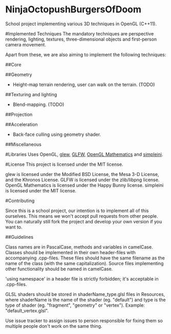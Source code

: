 NinjaOctopushBurgersOfDoom
==========================

School project implementing various 3D techniques in OpenGL (C++11).

#Implemented Techniques
The mandatory techniques are perspective rendering, lighting, textures, three-dimensional objects and first-person camera movement.

Apart from these, we are also aiming to implement the following techniques:

##Core

##Geometry
* Height-map terrain rendering, user can walk on the terrain. (TODO)

##Texturing and lighting
* Blend-mapping. (TODO)

##Projection

##Acceleration
* Back-face culling using geometry shader.

##Miscellaneous

#Libraries
Uses OpenGL, [glew](http://glew.sourceforge.net/), [GLFW](http://www.glfw.org/), [OpenGL Mathematics](http://glm.g-truc.net/0.9.6/index.html) and [simpleini](https://github.com/brofield/simpleini).

#License
This project is licensed under the MIT license.

glew is licensed under the Modified BSD License, the Mesa 3-D License, and the Khronos License. GLFW is licensed under the zlib/libpng license. OpenGL Mathematics is licensed under the Happy Bunny license. simpleini is licensed under the MIT license.

#Contributing

Since this is a school project, our intention is to implement all of this ourselves. This means we won't accept pull requests from other people. You can naturally still fork the project and develop your own version if you want to.

##Guidelines

Class names are in PascalCase, methods and variables in camelCase. Classes should be implemented in their own header-files with accompanying .cpp-files. These files should have the same filename as the name of the class (with the same capitalization). Source files implementing other functionality should be named in camelCase.

'using namespace' in a header file is strictly forbidden; it's acceptable in .cpp-files.

GLSL shaders should be stored in shaderName_type.glsl files in Resources, where shaderName is the name of the shader (eg. "default") and type is the type of shader (eg. "fragment", "geometry" or "vertex"). Example: "default_vertex.glsl".

Use issue tracker to assign issues to person responsible for fixing them so multiple people don't work on the same thing.
